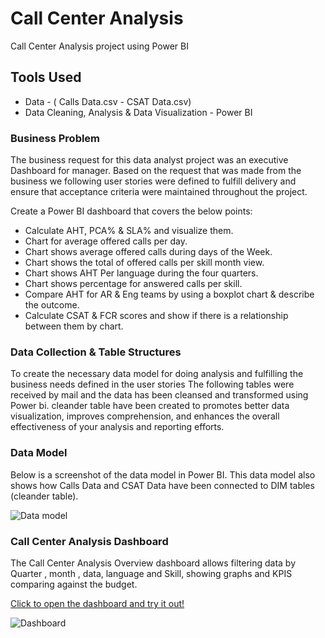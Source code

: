 # Call Center Analysis

Call Center Analysis project using Power BI

## Tools Used

- Data - ( Calls Data.csv - CSAT Data.csv)
- Data Cleaning, Analysis & Data Visualization - Power BI

### Business Problem

The business request for this data analyst project was an executive Dashboard for manager. Based on the request that was made from the business we following user stories were defined to fulfill delivery and ensure that acceptance criteria were maintained throughout the project.

Create a Power BI dashboard that covers the below points:

- Calculate AHT, PCA% & SLA% and visualize them.
- Chart for average offered calls per day.
- Chart shows average offered calls during days of the Week.
- Chart shows the total of offered calls per skill month view.
- Chart shows AHT Per language during the four quarters.
- Chart shows percentage for answered calls per skill.
- Compare AHT for AR & Eng teams by using a boxplot chart & describe the outcome.
- Calculate CSAT & FCR scores and show if there is a relationship between them by chart.

### Data Collection & Table Structures

To create the necessary data model for doing analysis and fulfilling the business needs defined in the user stories The following tables were received by mail and the data has been cleansed and transformed using Power bi. cleander table have been created to promotes better data visualization, improves comprehension, and enhances the overall effectiveness of your analysis and reporting efforts.

### Data Model

Below is a screenshot of the data model in Power BI. This data model also shows how Calls Data and CSAT Data have been connected to DIM tables (cleander table).

![Data model](https://github.com/khaled-gohar/CallCenter_Dashboard_PowerBi/assets/133038582/3839caf4-89ca-4e7b-ae4b-5a25f0c88db0)

### Call Center Analysis Dashboard

The Call Center Analysis Overview dashboard allows filtering data by Quarter , month , data, language and Skill, showing graphs and KPIS comparing against the budget.

[Click to open the dashboard and try it out!](https://app.powerbi.com/view?r=eyJrIjoiNzMxMDkyNjctZmRlZS00ZDE5LWFlOTgtNmE1NTFlM2VkN2QzIiwidCI6IjIzZGI2ZTA2LTA1YzQtNDg5ZC1iMTM2LWNiYTk0YThlNmYzNiIsImMiOjh9)

![Dashboard](https://github.com/khaled-gohar/CallCenter_Dashboard_PowerBi/assets/133038582/881db68c-c828-45a9-8347-46bd28120f46)

